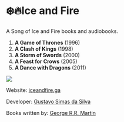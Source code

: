 # ❄️🔥Ice and Fire

A Song of Ice and Fire books and audiobooks.

1. **A Game of Thrones** (1996)
2. **A Clash of Kings** (1998)
3. **A Storm of Swords** (2000)
4. **A Feast for Crows** (2005)
5. **A Dance with Dragons** (2011)

![](https://i.imgur.com/KTlhSNJ.png)

Website: [iceandfire.ga](http://iceandfire.ga)

Developer: [Gustavo Simas da Silva](gsimas.github.io)

Books written by: [George R.R. Martin](http://www.georgerrmartin.com/)
